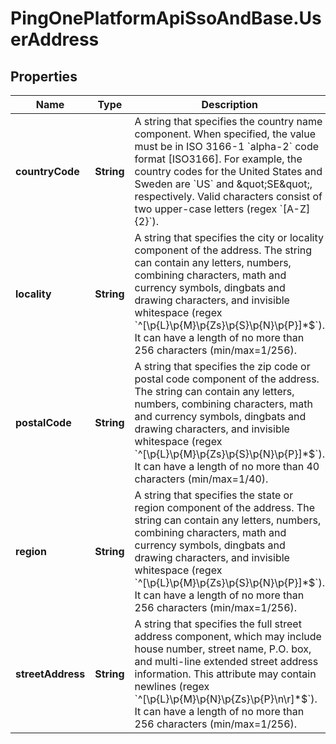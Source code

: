 # PingOnePlatformApiSsoAndBase.UserAddress

## Properties

Name | Type | Description | Notes
------------ | ------------- | ------------- | -------------
**countryCode** | **String** | A string that specifies the country name component. When specified, the value must be in ISO 3166-1 &#x60;alpha-2&#x60; code format [ISO3166]. For example, the country codes for the United States and Sweden are &#x60;US&#x60; and \&quot;SE\&quot;, respectively. Valid characters consist of two upper-case letters (regex &#x60;[A-Z]{2}&#x60;). | [optional] 
**locality** | **String** | A string that specifies the city or locality component of the address. The string can contain any letters, numbers, combining characters, math and currency symbols, dingbats and drawing characters, and invisible whitespace (regex &#x60;^[\\p{L}\\p{M}\\p{Zs}\\p{S}\\p{N}\\p{P}]*$&#x60;). It can have a length of no more than 256 characters (min/max&#x3D;1/256). | [optional] 
**postalCode** | **String** | A string that specifies the zip code or postal code component of the address. The string can contain any letters, numbers, combining characters, math and currency symbols, dingbats and drawing characters, and invisible whitespace (regex &#x60;^[\\p{L}\\p{M}\\p{Zs}\\p{S}\\p{N}\\p{P}]*$&#x60;). It can have a length of no more than 40 characters (min/max&#x3D;1/40). | [optional] 
**region** | **String** | A string that specifies the state or region component of the address. The string can contain any letters, numbers, combining characters, math and currency symbols, dingbats and drawing characters, and invisible whitespace (regex &#x60;^[\\p{L}\\p{M}\\p{Zs}\\p{S}\\p{N}\\p{P}]*$&#x60;). It can have a length of no more than 256 characters (min/max&#x3D;1/256). | [optional] 
**streetAddress** | **String** | A string that specifies the full street address component, which may include house number, street name, P.O. box, and multi-line extended street address information. This attribute may contain newlines (regex &#x60;^[\\p{L}\\p{M}\\p{N}\\p{Zs}\\p{P}\\n\\r]*$&#x60;). It can have a length of no more than 256 characters (min/max&#x3D;1/256). | [optional] 


